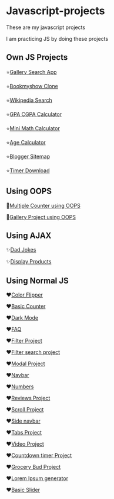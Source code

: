# Javascript-projects

These are my javascript projects

I am practicing JS by doing these projects

## Own JS Projects

⭐[Gallery Search App](https://imagegallery-search-app.netlify.app/)

⭐[Bookmyshow Clone](https://bookmyshow-clone-project.netlify.app/)

⭐[Wikipedia Search](https://wikipedia-search-engine-project.netlify.app/)

⭐[GPA CGPA Calculator](https://gpa-cgpa-calculator-project.netlify.app/)

⭐[Mini Math Calculator](https://mini-math-calculator.netlify.app/)

⭐[Age Calculator](https://age-calculator-project.netlify.app/)

⭐[Blogger Sitemap](https://www.switch2knowledge.com/p/site-map.html)

⭐[Timer Download](https://js-timer-download-project.netlify.app/)

## Using OOPS

📌[Multiple Counter using OOPS](https://js-counter-object-project.netlify.app/)

📌[Gallery Project using OOPS](https://js-gallery-object-project.netlify.app/)

## Using AJAX

✨[Dad Jokes](https://js-dad-jokes-project.netlify.app/)

✨[Display Products](https://js-products.netlify.app/)

## Using Normal JS

❤[Color Flipper](https://js-color-flipper-project.netlify.app/)

❤[Basic Counter](https://js-basic-counter-project.netlify.app/)

❤[Dark Mode](https://js-dark-mode-project.netlify.app/)

❤[FAQ](https://js-faq-project.netlify.app/)

❤[Filter Project](https://filter-project.netlify.app/)

❤[Filter search project](https://filter-search-project.netlify.app/)

❤[Modal Project](https://js-modal-project.netlify.app/)

❤[Navbar](https://js-navbar-project.netlify.app/)

❤[Numbers](https://js-numbers-project.netlify.app/)

❤[Reviews Project](https://js-reviews-project.netlify.app/)

❤[Scroll Project](https://js-scroll-project.netlify.app/)

❤[Side navbar](https://js-side-navbar.netlify.app/)

❤[Tabs Project](https://js-tabs-project.netlify.app/)

❤[Video Project](https://js-video-project.netlify.app/)

❤[Countdown timer Project](https://js-countdown-timer-project.netlify.app/)

❤[Grocery Bud Project](https://js-grocerybud-project.netlify.app/)

❤[Lorem Ipsum generator](https://js-lorem-ipsum-project.netlify.app/)

❤[Basic Slider](https://js-basic-slider-project.netlify.app/)
